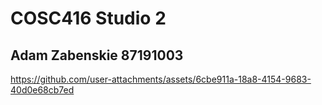 # COSC416 Studio 2
## Adam Zabenskie 87191003


https://github.com/user-attachments/assets/6cbe911a-18a8-4154-9683-40d0e68cb7ed

